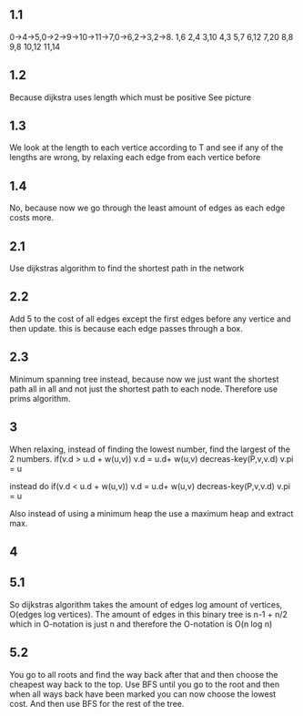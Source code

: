 ## 1.1
0->4->5,0->2->9->10->11->7,0->6,2->3,2->8.
1,6
2,4
3,10
4,3
5,7
6,12
7,20
8,8
9,8
10,12
11,14

## 1.2
Because dijkstra uses length which must be positive
See picture

## 1.3
We look at the length to each vertice according to T and see if any of the lengths are wrong, by relaxing each edge from each vertice before 

## 1.4
No, because now we go through the least amount of edges as each edge costs more.

## 2.1
Use dijkstras algorithm to find the shortest path in the network

## 2.2
Add 5 to the cost of all edges except the first edges before any vertice and then update. this is because each edge passes through a box. 

## 2.3
Minimum spanning tree instead, because now we just want the shortest path all in all and not just the shortest path to each node. 
Therefore use prims algorithm.

## 3
When relaxing, instead of finding the lowest number, find the largest of the 2 numbers.
if(v.d > u.d + w(u,v))
    v.d = u.d+ w(u,v)
    decreas-key(P,v,v.d)
    v.pi = u

instead do
if(v.d < u.d + w(u,v))
    v.d = u.d+ w(u,v)
    decreas-key(P,v,v.d)
    v.pi = u

Also instead of using a minimum heap the use a maximum heap and extract max. 

## 4


## 5.1
So dijkstras algorithm takes the amount of edges log amount of vertices, O(edges log vertices). The amount of edges in this binary tree is n-1 + n/2 which in O-notation is just n and therefore the O-notation is O(n log n)

## 5.2
You go to all roots and find the way back after that and then choose the cheapest way back to the top. 
Use BFS until you go to the root and then when all ways back have been marked you can now choose the lowest cost. And then use BFS for the rest of the tree.

